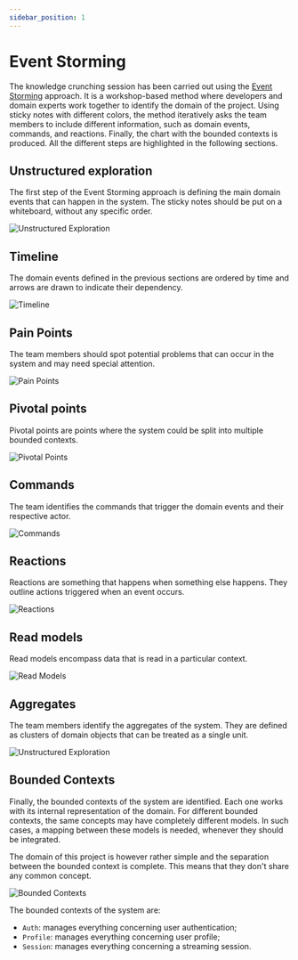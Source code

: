 ```yaml
---
sidebar_position: 1
---
```


# Event Storming


The knowledge crunching session has been carried out using the [Event Storming](https://www.eventstorming.com/) approach. It is a workshop-based method where developers and domain experts work together to identify the domain of the project. Using sticky notes with different colors, the method iteratively asks the team members to include different information, such as domain events, commands, and reactions. Finally, the chart with the bounded contexts is produced.
All the different steps are highlighted in the following sections.


## Unstructured exploration


The first step of the Event Storming approach is defining the main domain events that can happen in the system. The sticky notes should be put on a whiteboard, without any specific order.


![Unstructured Exploration](/img/ddd/event_storming/unstruct_expl.jpg)


## Timeline


The domain events defined in the previous sections are ordered by time and arrows are drawn to indicate their dependency.




![Timeline](/img/ddd/event_storming/timeline.jpg)




## Pain Points


The team members should spot potential problems that can occur in the system and may need special attention.




![Pain Points](/img/ddd/event_storming/pan_points.jpg)




## Pivotal points


Pivotal points are points where the system could be split into multiple bounded contexts.




![Pivotal Points](/img/ddd/event_storming/pivotal_points.jpg)




## Commands


The team identifies the commands that trigger the domain events and their respective actor.




![Commands](/img/ddd/event_storming/commands.jpg)




## Reactions


Reactions are something that happens when something else happens.
They outline actions triggered when an event occurs.


![Reactions](/img/ddd/event_storming/reactions.jpg)


## Read models


Read models encompass data that is read in a particular context.


![Read Models](/img/ddd/event_storming/read_models.jpg)




## Aggregates


The team members identify the aggregates of the system. They are defined as clusters of domain objects that can be treated as a single unit.




![Unstructured Exploration](/img/ddd/event_storming/aggregates.jpg)




## Bounded Contexts


Finally, the bounded contexts of the system are identified. Each one works with its internal representation of the domain. For different bounded contexts, the same concepts may have completely different models. In such cases, a mapping between these models is needed,  whenever they should be integrated.


The domain of this project is however rather simple and the separation between the bounded context is complete. This means that they don't share any common concept.




![Bounded Contexts](/img/ddd/event_storming/bounded_context.jpg)


The bounded contexts of the system are:
- `Auth`: manages everything concerning user authentication;
- `Profile`: manages everything concerning user profile;
- `Session`: manages everything concerning a streaming session.

